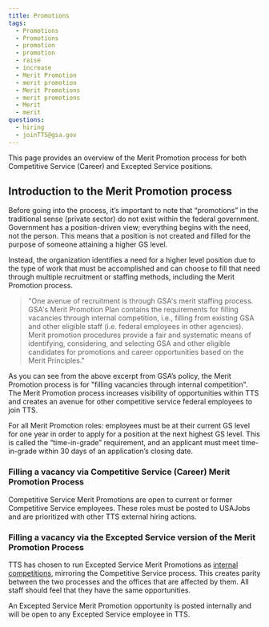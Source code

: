 ```yaml
---
title: Promotions
tags:
  - Promotions
  - Promotions
  - promotion
  - promotion
  - raise
  - increase
  - Merit Promotion
  - merit promotion
  - Merit Promotions
  - merit promotions
  - Merit
  - merit
questions:
  - hiring
  - joinTTS@gsa.gov
---
```


This page provides an overview of the Merit Promotion process for both Competitive Service (Career) and Excepted Service positions.

## Introduction to the Merit Promotion process

Before going into the process, it’s important to note that “promotions” in the traditional sense (private sector) do not exist within the federal government.
Government has a position-driven view; everything begins with the need, not the person. This means that a position is not created and filled for the purpose of someone attaining a higher GS level. 

Instead, the organization identifies a need for a higher level position due to the type of work that must be accomplished and can choose to fill that need through multiple recruitment or staffing methods, including the Merit Promotion process.

> "One avenue of recruitment is through GSA's merit staffing process. GSA's Merit Promotion Plan contains the requirements for filling vacancies through internal competition, i.e., filling from existing GSA and other eligible staff (i.e. federal employees in other agencies). Merit promotion procedures provide a fair and systematic means of identifying, considering, and selecting GSA and other eligible candidates for promotions and career opportunities based on the Merit Principles."

As you can see from the above excerpt from GSA’s policy, the Merit Promotion process is for "filling vacancies through internal competition". The Merit Promotion process increases visibility of opportunities within TTS and creates an avenue for other competitive service federal employees to join TTS.

For all Merit Promotion roles: employees must be at their current GS level for one year in order to apply for a position at the next highest GS level. This is called the “time-in-grade” requirement, and an applicant must meet time-in-grade within 30 days of an application’s closing date. 

### Filling a vacancy via Competitive Service (Career) Merit Promotion Process

Competitive Service Merit Promotions are open to current or former Competitive Service employees. These roles must be posted to USAJobs and are prioritized with other TTS external hiring actions.

### Filling a vacancy via the Excepted Service version of the Merit Promotion Process

TTS has chosen to run Excepted Service Merit Promotions as [internal competitions]({{site.baseurl}}/hiring/#tts-internal-competitions-and-developmental-opportunities), mirroring the Competitive Service process. This creates parity between the two processes and the offices that are affected by them. All staff should feel that they have the same opportunities.

An Excepted Service Merit Promotion opportunity is posted internally and will be open to any Excepted Service employee in TTS. 
